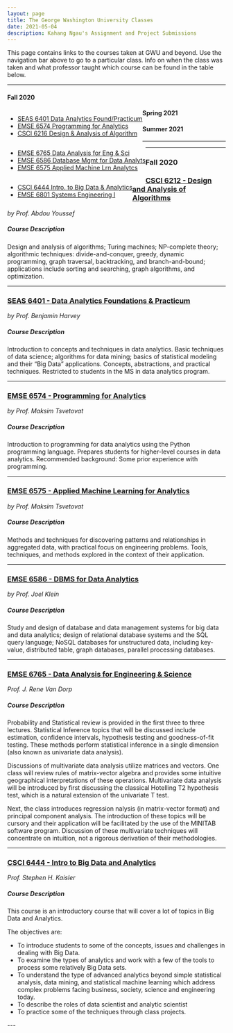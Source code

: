 ```yaml
---
layout: page
title: The George Washington University Classes
date: 2021-05-04
description: Kahang Ngau's Assignment and Project Submissions
---
```


This page contains links to the courses taken at GWU and beyond. Use the navigation bar above to go to a particular class. Info on when the class was taken and what professor taught which course can be found in the table below.

---
#### Fall 2020

<div class="navbar">
    <div class="navbar-inner">
        <ul class="nav" style="float:left">
            <li><a href="#course1">SEAS 6401 Data Analytics Found/Practicum</a></li> 
            <li><a href="#course2">EMSE 6574 Programming for Analytics</a></li> 
            <li><a href="#course3">CSCI 6216 Design & Analysis of Algorithm</a></li> 
        </ul>
    </div>
</div>

#### Spring 2021

<div class="navbar">
    <div class="navbar-inner">
        <ul class="nav" style="float:left">
            <li><a href="#course4">EMSE 6765 Data Analysis for Eng & Sci</a></li> 
            <li><a href="#course5">EMSE 6586 Database Mgmt for Data Analyts</a></li> 
            <li><a href="#course6">EMSE 6575 Applied Machine Lrn Analytcs</a></li> 
        </ul>
    </div>
</div>

#### Summer 2021

<div class="navbar">
    <div class="navbar-inner">
        <ul class="nav" style="float:left">
            <li><a href="#course7">CSCI 6444 Intro. to Big Data & Analytics</a></li> 
            <li><a href="#course8">EMSE 6801 Systems Engineering I</a></li> 
        </ul>
    </div>
</div>



---

---
### <a name="Fall 2020">Fall 2020</a>
       
### <a name="course3" href="{{ BASE_PATH }}/pages/CSCI6212.html">CSCI 6212 - Design and Analysis of Algorithms</a>
*by Prof. Abdou Youssef*
##### Course Description
Design and analysis of algorithms; Turing machines; NP-complete theory; algorithmic techniques: divide-and-conquer, greedy, dynamic programming, graph traversal, backtracking, and branch-and-bound; applications include sorting and searching, graph algorithms, and optimization.

---

### <a name="course1" href="{{ BASE_PATH }}/pages/SEAS6401.html">SEAS 6401 - Data Analytics Foundations & Practicum</a>
*by Prof. Benjamin Harvey*
##### Course Description
Introduction to concepts and techniques in data analytics. Basic techniques of data science; algorithms for data mining; basics of statistical modeling and their “Big Data” applications. Concepts, abstractions, and practical techniques. Restricted to students in the MS in data analytics program.

---

### <a name="course2" href="{{ BASE_PATH }}/pages/EMSE6574.html">EMSE 6574 - Programming for Analytics</a>
*by Prof. Maksim Tsvetovat*
##### Course Description
Introduction to programming for data analytics using the Python programming language. Prepares students for higher-level courses in data analytics. Recommended background: Some prior experience with programming.

---

### <a name="course6" href="{{ BASE_PATH }}/pages/EMSE6575.html">EMSE 6575 - Applied Machine Learning for Analytics</a>
*by Prof. Maksim Tsvetovat*
##### Course Description
Methods and techniques for discovering patterns and relationships in aggregated data, with practical focus on engineering problems. Tools, techniques, and methods explored in the context of their application.

---

### <a name="course5" href="{{ BASE_PATH }}/pages/EMSE6586.html">EMSE 6586 - DBMS for Data Analytics</a>
*by Prof. Joel Klein*
##### Course Description
Study and design of database and data management systems for big data and data analytics; design of relational database systems and the SQL query language; NoSQL databases for unstructured data, including key-value, distributed table, graph databases, parallel processing databases. 

---

### <a name="course4" href="{{ BASE_PATH }}/pages/EMSE6765.html">EMSE 6765 - Data Analysis for Engineering & Science</a>
*Prof. J. Rene Van Dorp*
##### Course Description
<p>Probability and Statistical review is provided in the first three to three lectures. Statistical Inference topics that will be discussed include estimation, confidence intervals, hypothesis testing and goodness-of-fit testing. These methods perform statistical inference in a single dimension (also known as univariate data analysis).</p>
<p>Discussions of multivariate data analysis utilize matrices and vectors. One class will review rules of matrix-vector algebra and provides some intuitive geographical interpretations of these operations. Multivariate data analysis will be introduced by first discussing the classical Hotelling T2 hypothesis test, which is a natural extension of the univariate T test.</p>
<p>Next, the class introduces regression nalysis (in matrix-vector format) and principal component analysis. The introduction of these topics will be cursory and their application will be facilitated by the use of the MINITAB software program. Discussion of these multivariate techniques will concentrate on intuition, not a rigorous derivation of their methodologies.</p>

---

### <a name="course7" href="{{ BASE_PATH }}/pages/EMSE6765.html">CSCI 6444 - Intro to Big Data and Analytics</a>
*Prof. Stephen H. Kaisler*
##### Course Description
<p>This course is an introductory course that will cover a lot of topics in Big Data and Analytics.</p>
<p>The objectives are:</p>
<ul>
       <li>To introduce students to some of the concepts, issues and challenges in dealing with Big Data.</li>
       <li>To examine the types of analytics and work with a few of the tools to process some relatively Big Data sets.</li>
       <li>To understand the type of advanced analytics beyond simple statistical analysis, data mining, and statistical machine learning which address complex problems facing business, society, science and engineering today.</li>
       <li>To describe the roles of data scientist and analytic scientist</li>
       <li>To practice some of the techniques through class projects.</li>
</ul>
---


